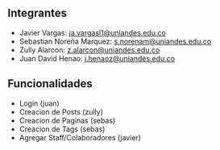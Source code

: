 ## Integrantes
- Javier Vargas: ja.vargasl1@uniandes.edu.co
- Sebastian Noreña Marquez: s.norenam@uniandes.edu.co
- Zully Alarcon: z.alarcon@uniandes.edu.co
- Juan David Henao: j.henaoz@uniandes.edu.co 

## Funcionalidades

- Login (juan)
- Creacion de Posts (zully)
- Creacion de Paginas (sebas)
- Creacion de Tags (sebas)
- Agregar Staff/Colaboradores (javier)
